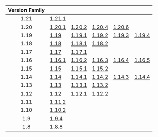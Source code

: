 | Version Family | | | | | |
|:---:|---|---|---|---|---|
| 1.21 | [1.21.1](https://github.com/BaldGang/spigot-build/releases/download/20240822/spigot-1.21.1.jar) | | | | |
| 1.20 | [1.20.1](https://github.com/BaldGang/spigot-build/releases/download/20240822/spigot-1.20.1.jar) | [1.20.2](https://github.com/BaldGang/spigot-build/releases/download/20240822/spigot-1.20.2.jar) | [1.20.4](https://github.com/BaldGang/spigot-build/releases/download/20240822/spigot-1.20.4.jar) | [1.20.6](https://github.com/BaldGang/spigot-build/releases/download/20240822/spigot-1.20.6.jar) | |
| 1.19 | [1.19](https://github.com/BaldGang/spigot-build/releases/download/20240822/spigot-1.19.jar) | [1.19.1](https://github.com/BaldGang/spigot-build/releases/download/20240822/spigot-1.19.1.jar) | [1.19.2](https://github.com/BaldGang/spigot-build/releases/download/20240822/spigot-1.19.2.jar) | [1.19.3](https://github.com/BaldGang/spigot-build/releases/download/20240822/spigot-1.19.3.jar) | [1.19.4](https://github.com/BaldGang/spigot-build/releases/download/20240822/spigot-1.19.4.jar) |
| 1.18 | [1.18](https://github.com/BaldGang/spigot-build/releases/download/20240822/spigot-1.18.jar) | [1.18.1](https://github.com/BaldGang/spigot-build/releases/download/20240822/spigot-1.18.1.jar) | [1.18.2](https://github.com/BaldGang/spigot-build/releases/download/20240822/spigot-1.18.2.jar) | | |
| 1.17 | [1.17](https://github.com/BaldGang/spigot-build/releases/download/20240822/spigot-1.17.jar) | [1.17.1](https://github.com/BaldGang/spigot-build/releases/download/20240822/spigot-1.17.1.jar) | | | |
| 1.16 | [1.16.1](https://github.com/BaldGang/spigot-build/releases/download/20240822/spigot-1.16.1.jar) | [1.16.2](https://github.com/BaldGang/spigot-build/releases/download/20240822/spigot-1.16.2.jar) | [1.16.3](https://github.com/BaldGang/spigot-build/releases/download/20240822/spigot-1.16.3.jar) | [1.16.4](https://github.com/BaldGang/spigot-build/releases/download/20240822/spigot-1.16.4.jar) | [1.16.5](https://github.com/BaldGang/spigot-build/releases/download/20240822/spigot-1.16.5.jar) |
| 1.15 | [1.15](https://github.com/BaldGang/spigot-build/releases/download/20240822/spigot-1.15.jar) | [1.15.1](https://github.com/BaldGang/spigot-build/releases/download/20240822/spigot-1.15.1.jar) | [1.15.2](https://github.com/BaldGang/spigot-build/releases/download/20240822/spigot-1.15.2.jar) | | |
| 1.14 | [1.14](https://github.com/BaldGang/spigot-build/releases/download/20240822/spigot-1.14.jar) | [1.14.1](https://github.com/BaldGang/spigot-build/releases/download/20240822/spigot-1.14.1.jar) | [1.14.2](https://github.com/BaldGang/spigot-build/releases/download/20240822/spigot-1.14.2.jar) | [1.14.3](https://github.com/BaldGang/spigot-build/releases/download/20240822/spigot-1.14.3.jar) | [1.14.4](https://github.com/BaldGang/spigot-build/releases/download/20240822/spigot-1.14.4.jar) |
| 1.13 | [1.13](https://github.com/BaldGang/spigot-build/releases/download/20240822/spigot-1.13.jar) | [1.13.1](https://github.com/BaldGang/spigot-build/releases/download/20240822/spigot-1.13.1.jar) | [1.13.2](https://github.com/BaldGang/spigot-build/releases/download/20240822/spigot-1.13.2.jar) | | |
| 1.12 | [1.12](https://github.com/BaldGang/spigot-build/releases/download/20240822/spigot-1.12.jar) | [1.12.1](https://github.com/BaldGang/spigot-build/releases/download/20240822/spigot-1.12.1.jar) | [1.12.2](https://github.com/BaldGang/spigot-build/releases/download/20240822/spigot-1.12.2.jar) | | |
| 1.11 | [1.11.2](https://github.com/BaldGang/spigot-build/releases/download/20240822/spigot-1.11.2.jar) | | | | |
| 1.10 | [1.10.2](https://github.com/BaldGang/spigot-build/releases/download/20240822/spigot-1.10.2.jar) | | | | |
| 1.9 | [1.9.4](https://github.com/BaldGang/spigot-build/releases/download/20240822/spigot-1.9.4.jar) | | | | |
| 1.8 | [1.8.8](https://github.com/BaldGang/spigot-build/releases/download/20240822/spigot-1.8.8.jar) | | | | |
